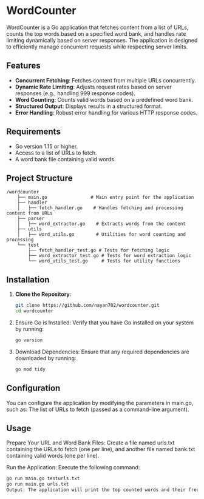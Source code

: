 # WordCounter

WordCounter is a Go application that fetches content from a list of URLs, counts the top words based on a specified word bank, and handles rate limiting dynamically based on server responses. The application is designed to efficiently manage concurrent requests while respecting server limits.

## Features

- **Concurrent Fetching**: Fetches content from multiple URLs concurrently.
- **Dynamic Rate Limiting**: Adjusts request rates based on server responses (e.g., handling 999 response codes).
- **Word Counting**: Counts valid words based on a predefined word bank.
- **Structured Output**: Displays results in a structured format.
- **Error Handling**: Robust error handling for various HTTP response codes.

## Requirements

- Go version 1.15 or higher.
- Access to a list of URLs to fetch.
- A word bank file containing valid words.

## Project Structure
```
/wordcounter
    ├── main.go                # Main entry point for the application
    ├── handler
    │   ├── fetch_handler.go    # Handles fetching and processing content from URLs
    ├── parser
    │   ├── word_extractor.go    # Extracts words from the content
    ├── utils
    │   ├── word_utils.go        # Utilities for word counting and processing
    └── test
        ├── fetch_handler_test.go # Tests for fetching logic
        ├── word_extractor_test.go # Tests for word extraction logic
        └── word_utils_test.go     # Tests for utility functions
```
## Installation

1. **Clone the Repository**:

   ```bash
   git clone https://github.com/nayan702/wordcounter.git
   cd wordcounter

2. Ensure Go is Installed: Verify that you have Go installed on your system by running:
    ```bash
    go version

3. Download Dependencies: Ensure that any required dependencies are downloaded by running:
    ```bash
    go mod tidy

## Configuration
You can configure the application by modifying the parameters in main.go, such as:
The list of URLs to fetch (passed as a command-line argument).

## Usage
Prepare Your URL and Word Bank Files: Create a file named urls.txt containing the URLs to fetch (one per line), and another file named bank.txt containing valid words (one per line).

Run the Application: Execute the following command:

```bash
go run main.go testurls.txt
go run main.go urls.txt
Output: The application will print the top counted words and their frequencies in a structured format.
```


